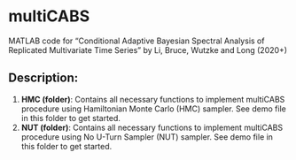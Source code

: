 # multiCABS
MATLAB code for “Conditional Adaptive Bayesian Spectral Analysis of Replicated Multivariate Time Series” by Li, Bruce, Wutzke and Long (2020+)

## Description:
1) **HMC (folder)**: Contains all necessary functions to implement multiCABS procedure using Hamiltonian Monte Carlo (HMC) sampler.  See demo file in this folder to get started.
2) **NUT (folder)**: Contains all necessary functions to implement multiCABS procedure using No U-Turn Sampler (NUT) sampler. See demo file in this folder to get started.
